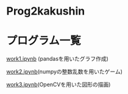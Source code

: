 # Prog2kakushin
# プログラム一覧
[work1.ipynb](https://github.com/moomoka/Prog2kakushin/blob/main/work1.ipynb) (pandasを用いたグラフ作成)

[work2.ipynb](https://github.com/moomoka/Prog2kakushin/blob/main/work2.ipynb)(numpyの整数乱数を用いたゲーム)

[work3.ipynb]()(OpenCVを用いた図形の描画)

